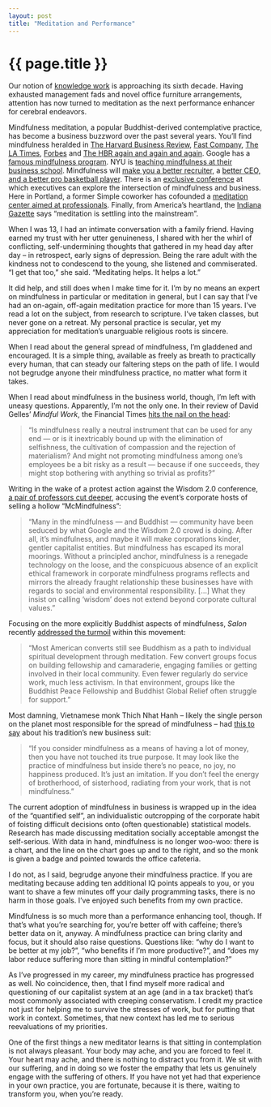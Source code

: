```yaml
---
layout: post
title: "Meditation and Performance"
---
```


# {{ page.title }}

Our notion of [knowledge work](https://en.wikipedia.org/wiki/Knowledge_worker) is approaching its sixth decade. Having exhausted management fads and novel office furniture arrangements, attention has now turned to meditation as the next performance enhancer for cerebral endeavors.

Mindfulness meditation, a popular Buddhist-derived contemplative practice, has become a business buzzword over the past several years. You’ll find mindfulness heralded in [The Harvard Business Review](https://hbr.org/2015/01/mindfulness-can-literally-change-your-brain), [Fast Company](http://www.fastcompany.com/3038639/5-ways-to-embrace-mindfulness-at-work), [The LA Times](http://articles.latimes.com/2013/feb/23/business/la-fi-meditation-management-20130224), [Forbes](http://www.forbes.com/sites/kathycaprino/2014/02/12/5-mindfulness-steps-that-guarantee-increased-success-and-vitality/) and [The HBR again and again and again](https://hbr.org/search?N=0+4294967064&Ntt=mindfulness). Google has a [famous mindfulness program](http://www.theguardian.com/sustainable-business/google-meditation-mindfulness-technology). NYU is [teaching mindfulness at their business school](http://www.huffingtonpost.com/caitlin-weaver-/nyus-new-mindfulness-in-business-initiative_b_5786958.html). Mindfulness will [make you a better recruiter](http://www.recruiter.co.uk/personal-dev/2015/02/three-tips-to-be-a-more-mindful-and-successful-recruiter/), a [better CEO, and a better pro basketball player](http://abcnews.go.com/Health/secret-weapon-ceos-basketball-pros-zone/story?id=29051073). There is an [exclusive conference](http://www.huffingtonpost.com/soren-gordhamer/welcome-to-wisdom-20_b_4789960.html) at which executives can explore the intersection of mindfulness and business. Here in Portland, a former Simple coworker has cofounded a [meditation center aimed at professionals](http://www.portlandmonthlymag.com/news-and-profiles/culture/articles/mindfulness-hush-meditation-february-2015). Finally, from America’s heartland, the [Indiana Gazette](https://www.indianagazette.com/news/home-lifestyle/meditation-is-settling-into-the-mainstream,21543928/) says “meditation is settling into the mainstream”.

When I was 13, I had an intimate conversation with a family friend. Having earned my trust with her utter genuineness, I shared with her the whirl of conflicting, self-undermining thoughts that gathered in my head day after day – in retrospect, early signs of depression. Being the rare adult with the kindness not to condescend to the young, she listened and commiserated. “I get that too,” she said. “Meditating helps. It helps a lot.”

It did help, and still does when I make time for it. I’m by no means an expert on mindfulness in particular or meditation in general, but I can say that I’ve had an on-again, off-again meditation practice for more than 15 years. I’ve read a lot on the subject, from research to scripture. I’ve taken classes, but never gone on a retreat. My personal practice is secular, yet my appreciation for meditation’s unarguable religious roots is sincere.

When I read about the general spread of mindfulness, I’m gladdened and encouraged. It is a simple thing, available as freely as breath to practically every human, that can steady our faltering steps on the path of life. I would not begrudge anyone their mindfulness practice, no matter what form it takes.

When I read about mindfulness in the business world, though, I’m left with uneasy questions. Apparently, I’m not the only one. In their review of David Gelles’ _Mindful Work_, the Financial Times [hits the nail on the head](http://www.ft.com/cms/s/0/54dc5d8c-a09a-11e4-8ad8-00144feab7de.html):

> “Is mindfulness really a neutral instrument that can be used for any end — or is it inextricably bound up with the elimination of selfishness, the cultivation of compassion and the rejection of materialism? And might not promoting mindfulness among one’s employees be a bit risky as a result — because if one succeeds, they might stop bothering with anything so trivial as profits?”

Writing in the wake of a protest action against the Wisdom 2.0 conference, [a pair of professors cut deeper](http://www.huffingtonpost.com/ron-purser/google-misses-a-lesson_b_4900285.html), accusing the event’s corporate hosts of selling a hollow “McMindfulness”:

> “Many in the mindfulness — and Buddhist — community have been seduced by what Google and the Wisdom 2.0 crowd is doing. After all, it’s mindfulness, and maybe it will make corporations kinder, gentler capitalist entities. But mindfulness has escaped its moral moorings. Without a principled anchor, mindfulness is a renegade technology on the loose, and the conspicuous absence of an explicit ethical framework in corporate mindfulness programs reflects and mirrors the already fraught relationship these businesses have with regards to social and environmental responsibility. […] What they insist on calling ‘wisdom’ does not extend beyond corporate cultural values.”

Focusing on the more explicitly Buddhist aspects of mindfulness, _Salon_ recently [addressed the turmoil](http://www.salon.com/2014/03/05/gentrifying_the_dharma_how_the_1_is_hijacking_mindfulness/) within this movement:

> “Most American converts still see Buddhism as a path to individual spiritual development through meditation. Few convert groups focus on building fellowship and camaraderie, engaging families or getting involved in their local community. Even fewer regularly do service work, much less activism. In that environment, groups like the Buddhist Peace Fellowship and Buddhist Global Relief often struggle for support.”

Most damning, Vietnamese monk Thich Nhat Hanh – likely the single person on the planet most responsible for the spread of mindfulness – had [this to say](http://www.theguardian.com/sustainable-business/thich-nhat-hanh-mindfulness-google-tech) about his tradition’s new business suit:

> “If you consider mindfulness as a means of having a lot of money, then you have not touched its true purpose. It may look like the practice of mindfulness but inside there’s no peace, no joy, no happiness produced. It’s just an imitation. If you don’t feel the energy of brotherhood, of sisterhood, radiating from your work, that is not mindfulness.”

The current adoption of mindfulness in business is wrapped up in the idea of the “quantified self”, an individualistic outcropping of the corporate habit of foisting difficult decisions onto (often questionable) statistical models. Research has made discussing meditation socially acceptable amongst the self-serious. With data in hand, mindfulness is no longer woo-woo: there is a chart, and the line on the chart goes up and to the right, and so the monk is given a badge and pointed towards the office cafeteria.

I do not, as I said, begrudge anyone their mindfulness practice. If you are meditating because adding ten additional IQ points appeals to you, or you want to shave a few minutes off your daily programming tasks, there is no harm in those goals. I’ve enjoyed such benefits from my own practice.

Mindfulness is so much more than a performance enhancing tool, though. If that’s what you’re searching for, you’re better off with caffeine; there’s better data on it, anyway. A mindfulness practice can bring clarity and focus, but it should also raise questions. Questions like: “why do I want to be better at my job?”, “who benefits if I’m more productive?”, and “does my labor reduce suffering more than sitting in mindful contemplation?”

As I’ve progressed in my career, my mindfulness practice has progressed as well. No coincidence, then, that I find myself more radical and questioning of our capitalist system at an age (and in a tax bracket) that’s most commonly associated with creeping conservatism. I credit my practice not just for helping me to survive the stresses of work, but for putting that work in context. Sometimes, that new context has led me to serious reevaluations of my priorities.

One of the first things a new meditator learns is that sitting in contemplation is not always pleasant. Your body may ache, and you are forced to feel it. Your heart may ache, and there is nothing to distract you from it. We sit with our suffering, and in doing so we foster the empathy that lets us genuinely engage with the suffering of others. If you have not yet had that experience in your own practice, you are fortunate, because it is there, waiting to transform you, when you’re ready.

